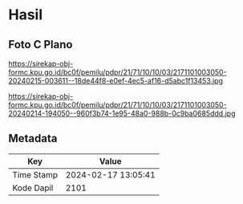 # Hasil

## Foto C Plano

https://sirekap-obj-formc.kpu.go.id/bc0f/pemilu/pdpr/21/71/10/10/03/2171101003050-20240215-003611--18de44f8-e0ef-4ec5-af16-d5abc1f13453.jpg

https://sirekap-obj-formc.kpu.go.id/bc0f/pemilu/pdpr/21/71/10/10/03/2171101003050-20240214-194050--960f3b74-1e95-48a0-988b-0c9ba0685ddd.jpg


## Metadata

| Key        | Value               |
| ---------- | ------------------- |
| Time Stamp | 2024-02-17 13:05:41 |
| Kode Dapil | 2101                |



